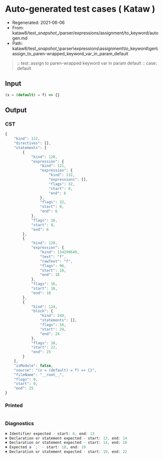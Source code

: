 # Auto-generated test cases ( Kataw )
- Regenerated: 2021-06-06
- From: kataw8/test\__snapshot__/parser/expressions/assignment/to_keyword/autogen.md
- Path: kataw8/test\__snapshot__\parser\expressions\assignment\to_keyword\gen\assign_to_paren-wrapped_keyword_var_in_param_default
> :: test: assign to paren-wrapped keyword var in param default
> :: case: default
## Input

`````js
(x = (default) = f) => {}
`````
## Output

### CST

```javascript
{
    "kind": 122,
    "directives": [],
    "statements": [
        {
            "kind": 120,
            "expression": {
                "kind": 121,
                "expression": {
                    "kind": 132,
                    "expressions": [],
                    "flags": 32,
                    "start": 0,
                    "end": 6
                },
                "flags": 32,
                "start": 0,
                "end": 6
            },
            "flags": 16,
            "start": 0,
            "end": 6
        },
        {
            "kind": 120,
            "expression": {
                "kind": 134299649,
                "text": "f",
                "rawText": "f",
                "flags": 96,
                "start": 16,
                "end": 18
            },
            "flags": 16,
            "start": 16,
            "end": 18
        },
        {
            "kind": 124,
            "block": {
                "kind": 249,
                "statements": [],
                "flags": 16,
                "start": 24,
                "end": 24
            },
            "flags": 16,
            "start": 22,
            "end": 25
        }
    ],
    "isModule": false,
    "source": "(x = (default) = f) => {}",
    "fileName": "__root__",
    "flags": 0,
    "start": 0,
    "end": 25
}
```

### Printed

```javascript

```

### Diagnostics

```javascript
✖ Identifier expected - start: 6, end: 13
✖ Declaration or statement expected - start: 13, end: 14
✖ Declaration or statement expected - start: 14, end: 16
✖ Expected a `;` - start: 18, end: 19
✖ Declaration or statement expected - start: 19, end: 22

```

